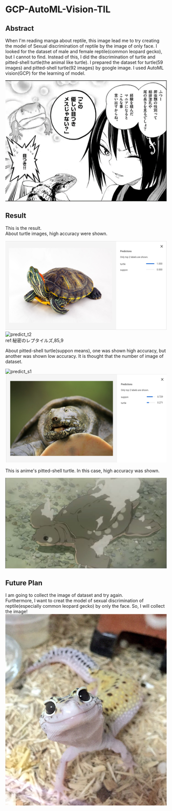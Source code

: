 # GCP-AutoML-Vision-TIL
## Abstract
When I'm reading manga about reptile, this image lead me to try creating the model of Sexual discrimination of reptile by the image of only face.
I looked for the dataset of male and female reptile(common leopard gecko), but I cannot to find. Instead of this, I did the discrimination of 
turtle and pitted-shell turtle(the animal like turtle). I prepared the dataset for turtle(59 images) and
pitted-shell turtle(92 images) by google image. I used AutoML vision(GCP) for the learning of model.   
  
![reptile](path/to/reptile1.png)  
## Result
This is the result.  
About turtle images, high accuracy were shown.  
  
![predict_t1](path/to/predict3.png)![predict_t2](path/to/predict4.png)  
ref:秘密のレプタイルズ,85,9

  
About pitted-shell turtle(suppon means), one was shown high accuracy, but another was shown low accuracy. It is thought that the number of 
image of dataset.   
  
![predict_s1](path/to/predict1.png)  
![predict_s2](path/to/predict2.png)  
  
This is anime's pitted-shell turtle.
In this case, high accuracy was shown.
  
![keion](path/to/keion.jpg) 
## Future Plan
I am going to collect the image of dataset and try again.  
Furthermore, I want to creat the model of sexual discrimination of reptile(especially common leopard gecko) by only the face.
So, I will collect the image!
![gecko](path/to/gecko.jpg) 
